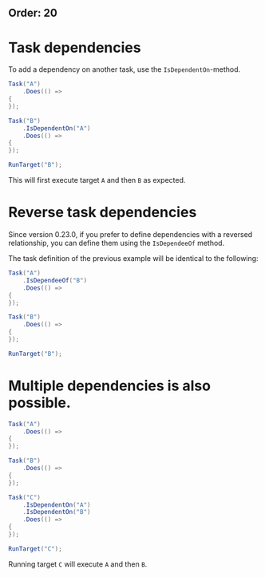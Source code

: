 Order: 20
---
# Task dependencies

To add a dependency on another task, use the `IsDependentOn`-method.

```csharp
Task("A")
    .Does(() =>
{
});

Task("B")
    .IsDependentOn("A")
    .Does(() =>
{
});

RunTarget("B");
```

This will first execute target `A` and then `B` as expected.


# Reverse task dependencies

Since version 0.23.0, if you prefer to define dependencies with a reversed relationship, you can define them using the `IsDependeeOf` method.

The task definition of the previous example will be identical to the following:

```csharp
Task("A")
    .IsDependeeOf("B")
    .Does(() =>
{
});

Task("B")
    .Does(() =>
{
});

RunTarget("B");
```

# Multiple dependencies is also possible.

```csharp
Task("A")
    .Does(() =>
{
});

Task("B")
    .Does(() =>
{
});

Task("C")
    .IsDependentOn("A")
    .IsDependentOn("B")
    .Does(() =>
{
});

RunTarget("C");
```

Running target `C` will execute `A` and then `B`.